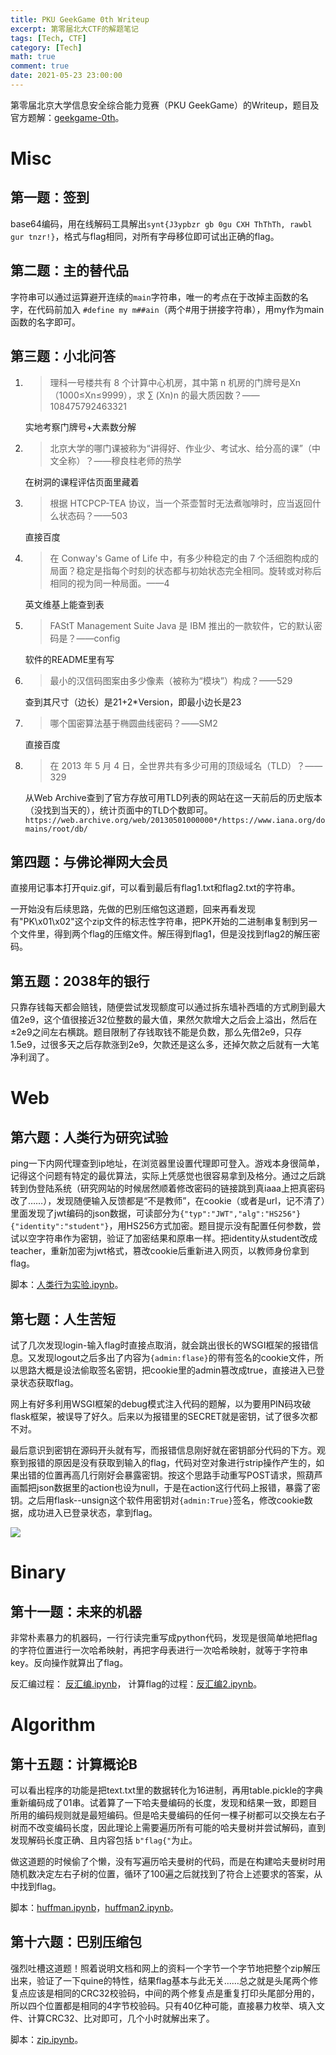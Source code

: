 ```yaml
---
title: PKU GeekGame 0th Writeup
excerpt: 第零届北大CTF的解题笔记
tags: [Tech, CTF]
category: [Tech]
math: true
comment: true
date: 2021-05-23 23:00:00
---
```


第零届北京大学信息安全综合能力竞赛（PKU GeekGame）的Writeup，题目及官方题解：[geekgame-0th](https://github.com/PKU-GeekGame/geekgame-0th)。

# Misc

## 第一题：签到

base64编码，用在线解码工具解出`synt{J3ypbzr gb 0gu CXH ThThTh, rawbl gur tnzr!}`，格式与flag相同，对所有字母移位即可试出正确的flag。

## 第二题：主的替代品

字符串可以通过运算避开连续的`main`字符串，唯一的考点在于改掉主函数的名字，在代码前加入 `#define my m##ain`（两个#用于拼接字符串），用my作为main函数的名字即可。

## 第三题：小北问答

1. > 理科一号楼共有 8 个计算中心机房，其中第 n 机房的门牌号是Xn（1000≤Xn≤9999），求 ∑ (Xn)n 的最大质因数？——108475792463321

   实地考察门牌号+大素数分解

2. > 北京大学的哪门课被称为“讲得好、作业少、考试水、给分高的课”（中文全称）？——穆良柱老师的热学

   在树洞的课程评估页面里藏着

3. > 根据 HTCPCP-TEA 协议，当一个茶壶暂时无法煮咖啡时，应当返回什么状态码？——503

   直接百度

4. > 在 Conway's Game of Life 中，有多少种稳定的由 7 个活细胞构成的局面？稳定是指每个时刻的状态都与初始状态完全相同。旋转或对称后相同的视为同一种局面。——4

   英文维基上能查到表

5. > FAStT Management Suite Java 是 IBM 推出的一款软件，它的默认密码是？——config

   软件的README里有写

6. > 最小的汉信码图案由多少像素（被称为“模块”）构成？——529

   查到其尺寸（边长）是21+2*Version，即最小边长是23

7. > 哪个国密算法基于椭圆曲线密码？——SM2

   直接百度

8. > 在 2013 年 5 月 4 日，全世界共有多少可用的顶级域名（TLD）？——329

   从Web Archive查到了官方存放可用TLD列表的网站在这一天前后的历史版本（没找到当天的），统计页面中的TLD个数即可。`https://web.archive.org/web/20130501000000*/https://www.iana.org/domains/root/db/`

## 第四题：与佛论禅网大会员

直接用记事本打开quiz.gif，可以看到最后有flag1.txt和flag2.txt的字符串。

一开始没有后续思路，先做的巴别压缩包这道题，回来再看发现有"PK\x01\x02"这个zip文件的标志性字符串，把PK开始的二进制串复制到另一个文件里，得到两个flag的压缩文件。解压得到flag1，但是没找到flag2的解压密码。

## 第五题：2038年的银行

只靠存钱每天都会赔钱，随便尝试发现额度可以通过拆东墙补西墙的方式刷到最大值2e9，这个值很接近32位整数的最大值，果然欠款增大之后会上溢出，然后在±2e9之间左右横跳。题目限制了存钱取钱不能是负数，那么先借2e9，只存1.5e9，过很多天之后存款涨到2e9，欠款还是这么多，还掉欠款之后就有一大笔净利润了。



# Web

## 第六题：人类行为研究试验

ping一下内网代理查到ip地址，在浏览器里设置代理即可登入。游戏本身很简单，记得这个问题有特定的最优算法，实际上凭感觉也很容易拿到及格分。通过之后跳转到伪登陆系统（研究网站的时候居然顺着修改密码的链接跳到真iaaa上把真密码改了……），发现随便输入反馈都是“不是教师”，在cookie（或者是url，记不清了）里面发现了jwt编码的json数据，可读部分为`{"typ":"JWT","alg":"HS256"}{"identity":"student"}`，用HS256方式加密。题目提示没有配置任何参数，尝试以空字符串作为密钥，验证了加密结果和原串一样。把identity从student改成teacher，重新加密为jwt格式，篡改cookie后重新进入网页，以教师身份拿到flag。

脚本：[人类行为实验.ipynb](https://github.com/allons42/CTF-Writeup/blob/main/PKUgeekgame-0th/%E4%BA%BA%E7%B1%BB%E8%A1%8C%E4%B8%BA%E5%AE%9E%E9%AA%8C.ipynb)。

## 第七题：人生苦短

试了几次发现login-输入flag时直接点取消，就会跳出很长的WSGI框架的报错信息。又发现logout之后多出了内容为`{admin:flase}`的带有签名的cookie文件，所以思路大概是设法偷取签名密钥，把cookie里的admin篡改成true，直接进入已登录状态获取flag。

网上有好多利用WSGI框架的debug模式注入代码的题解，以为要用PIN码攻破flask框架，被误导了好久。后来以为报错里的SECRET就是密钥，试了很多次都不对。

最后意识到密钥在源码开头就有写，而报错信息刚好就在密钥部分代码的下方。观察到报错的原因是没有获取到输入的flag，代码对空对象进行strip操作产生的，如果出错的位置再高几行刚好会暴露密钥。按这个思路手动重写POST请求，照葫芦画瓢把json数据里的action也设为null，于是在action这行代码上报错，暴露了密钥。之后用flask--unsign这个软件用密钥对`{admin:True}`签名，修改cookie数据，成功进入已登录状态，拿到flag。

![](/img/geek0/flask.png)

# Binary

## 第十一题：未来的机器

非常朴素暴力的机器码，一行行读完重写成python代码，发现是很简单地把flag的字符位置进行一次哈希映射，再把字母表进行一次哈希映射，就等于字符串key。反向操作就算出了flag。

反汇编过程： [反汇编.ipynb](https://github.com/allons42/CTF-Writeup/blob/main/PKUgeekgame-0th/%E5%8F%8D%E6%B1%87%E7%BC%96.ipynb)，
计算flag的过程：[反汇编2.ipynb](https://github.com/allons42/CTF-Writeup/blob/main/PKUgeekgame-0th/%E5%8F%8D%E6%B1%87%E7%BC%962.ipynb)。


# Algorithm

## 第十五题：计算概论B

可以看出程序的功能是把text.txt里的数据转化为16进制，再用table.pickle的字典重新编码成了01串。试着算了一下哈夫曼编码的长度，发现和结果一致，即题目所用的编码规则就是最短编码。但是哈夫曼编码的任何一棵子树都可以交换左右子树而不改变编码长度，因此理论上需要遍历所有可能的哈夫曼树并尝试解码，直到发现解码长度正确、且内容包括 `b"flag{"`为止。

做这道题的时候偷了个懒，没有写遍历哈夫曼树的代码，而是在构建哈夫曼树时用随机数决定左右子树的位置，循环了100遍之后就找到了符合上述要求的答案，从中找到flag。

脚本：[huffman.ipynb](https://github.com/allons42/CTF-Writeup/blob/main/PKUgeekgame-0th/huffman.ipynb)，[huffman2.ipynb](https://github.com/allons42/CTF-Writeup/blob/main/PKUgeekgame-0th/huffman2.ipynb)。

## 第十六题：巴别压缩包

强烈吐槽这道题！照着说明文档和网上的资料一个字节一个字节地把整个zip解压出来，验证了一下quine的特性，结果flag基本与此无关……总之就是头尾两个修复点应该是相同的CRC32校验码，中间的两个修复点是重复打印头尾部分用的，所以四个位置都是相同的4字节校验码。只有40亿种可能，直接暴力枚举、填入文件、计算CRC32、比对即可，几个小时就解出来了。

脚本：[zip.ipynb](https://github.com/allons42/CTF-Writeup/blob/main/PKUgeekgame-0th/zip.ipynb)。
